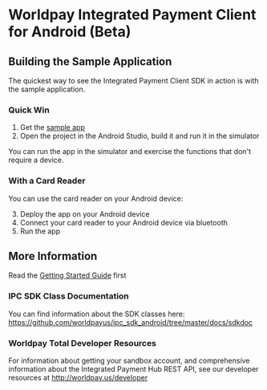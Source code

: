# Worldpay Integrated Payment Client for Android (Beta)

## Building the Sample Application
The quickest way to see the Integrated Payment Client SDK in action is with the sample application.

### Quick Win
1.  Get the [sample app](http://github.com/worldpayus/ipc_sdk_android/sampleapp)  
2.  Open the project in the Android Studio, build it and run it in the simulator

You can run the app in the simulator and exercise the functions that don't require a device.

### With a Card Reader
You can use the card reader on your Android device:

3.  Deploy the app on your Android device
4.  Connect your card reader to your Android device via bluetooth
5.  Run the app

## More Information
Read the [Getting Started Guide](https://github.com/worldpayus/ipc_sdk_android/blob/master/docs/Getting%20Started%20with%20the%20Worldpay%20IPC%20SDK%20for%20Android%20beta%201.docx) first

### IPC SDK Class Documentation
You can find information about the SDK classes here: https://github.com/worldpayus/ipc_sdk_android/tree/master/docs/sdkdoc

### Worldpay Total Developer Resources
For information about getting your sandbox account, and comprehensive information about the Integrated Payment Hub REST API, see our developer resources at http://worldpay.us/developer
